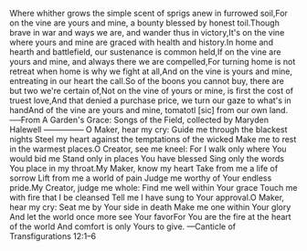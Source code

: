 Where whither grows the simple scent of sprigs anew in furrowed soil,For on the vine are yours and mine, a bounty blessed by honest toil.Though brave in war and ways we are, and wander thus in victory,It's on the vine where yours and mine are graced with health and history.In home and hearth and battlefield, our sustenance is common held,If on the vine are yours and mine, and always there we are compelled,For turning home is not retreat when home is why we fight at all,And on the vine is yours and mine, entreating in our heart the call.So of the boons you cannot buy, there are but two we're certain of,Not on the vine of yours or mine, is first the cost of truest love,And that denied a purchase price, we turn our gaze to what's in handAnd of the vine are yours and mine, tomatotl [sic] from our own land.
──From A Garden's Grace: Songs of the Field, collected by Maryden Halewell
—————
O Maker, hear my cry:
Guide me through the blackest nights
Steel my heart against the temptations of the wicked
Make me to rest in the warmest places.O Creator, see me kneel:
For I walk only where You would bid me
Stand only in places You have blessed
Sing only the words You place in my throat.My Maker, know my heart
Take from me a life of sorrow
Lift from me a world of pain
Judge me worthy of Your endless pride.My Creator, judge me whole:
Find me well within Your grace
Touch me with fire that I be cleansed
Tell me I have sung to Your approval.O Maker, hear my cry:
Seat me by Your side in death
Make me one within Your glory
And let the world once more see Your favorFor You are the fire at the heart of the world
And comfort is only Yours to give.
—Canticle of Transfigurations 12:1–6
